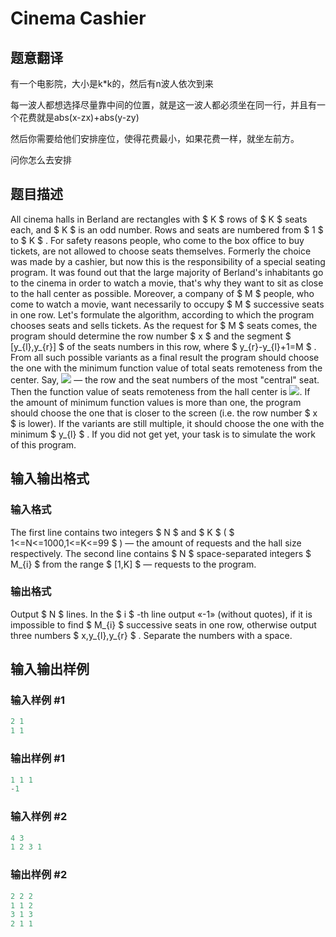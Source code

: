 # Cinema Cashier

## 题意翻译

有一个电影院，大小是k*k的，然后有n波人依次到来

每一波人都想选择尽量靠中间的位置，就是这一波人都必须坐在同一行，并且有一个花费就是abs(x-zx)+abs(y-zy)

然后你需要给他们安排座位，使得花费最小，如果花费一样，就坐左前方。

问你怎么去安排

## 题目描述

All cinema halls in Berland are rectangles with $ K $ rows of $ K $ seats each, and $ K $ is an odd number. Rows and seats are numbered from $ 1 $ to $ K $ . For safety reasons people, who come to the box office to buy tickets, are not allowed to choose seats themselves. Formerly the choice was made by a cashier, but now this is the responsibility of a special seating program. It was found out that the large majority of Berland's inhabitants go to the cinema in order to watch a movie, that's why they want to sit as close to the hall center as possible. Moreover, a company of $ M $ people, who come to watch a movie, want necessarily to occupy $ M $ successive seats in one row. Let's formulate the algorithm, according to which the program chooses seats and sells tickets. As the request for $ M $ seats comes, the program should determine the row number $ x $ and the segment $ [y_{l},y_{r}] $ of the seats numbers in this row, where $ y_{r}-y_{l}+1=M $ . From all such possible variants as a final result the program should choose the one with the minimum function value of total seats remoteness from the center. Say, ![](https://cdn.luogu.com.cn/upload/vjudge_pic/CF10B/c9748a84837b67ee9aa2cbea2b55fdd9ec523940.png) — the row and the seat numbers of the most "central" seat. Then the function value of seats remoteness from the hall center is ![](https://cdn.luogu.com.cn/upload/vjudge_pic/CF10B/9bc644baca5d1a575e01b85fce16d96f8e180ca4.png). If the amount of minimum function values is more than one, the program should choose the one that is closer to the screen (i.e. the row number $ x $ is lower). If the variants are still multiple, it should choose the one with the minimum $ y_{l} $ . If you did not get yet, your task is to simulate the work of this program.

## 输入输出格式

### 输入格式

The first line contains two integers $ N $ and $ K $ ( $ 1<=N<=1000,1<=K<=99 $ ) — the amount of requests and the hall size respectively. The second line contains $ N $ space-separated integers $ M_{i} $ from the range $ [1,K] $ — requests to the program.

### 输出格式

Output $ N $ lines. In the $ i $ -th line output «-1» (without quotes), if it is impossible to find $ M_{i} $ successive seats in one row, otherwise output three numbers $ x,y_{l},y_{r} $ . Separate the numbers with a space.

## 输入输出样例

### 输入样例 #1

```cpp
2 1
1 1

```
### 输出样例 #1

```cpp
1 1 1
-1

```
### 输入样例 #2

```cpp
4 3
1 2 3 1

```
### 输出样例 #2

```cpp
2 2 2
1 1 2
3 1 3
2 1 1

```
